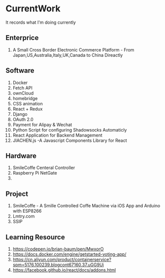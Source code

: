 # CurrentWork
It records what I'm doing currently
## Enterprice
  1. A Small Cross Border Electronic Commerce Platform - From Japan,US,Australia,Italy,UK,Canada to China Direactly
## Software
  1. Docker
  2. Fetch API
  3. ownCloud
  4. homebridge
  5. CSS animation
  6. React + Redux
  7. Django
  8. OAuth 2.0
  9. Payment for Alipay & Wechat
  10. Python Script for configuring Shadowsocks Automaticly
  11. React Application for Backend Management
  12. JIACHEN.js -A Javascript Components Library for React 
## Hardware
  1. SmileCoffe Centeral Controller 
  2. Raspberry Pi NetGate
  3. 
## Project
  1. SmileCoffe - A Smille Controlled Coffe Machine via iOS App and Arduino with ESP8266
  2. Lmtry.com
  3. SSIP
## Learning Resource
  1. https://codepen.io/brian-baum/pen/MwxorO
  2. https://docs.docker.com/engine/getstarted-voting-app/
  3. https://cn.aliyun.com/product/containerservice?spm=5176.100239.blogcont67160.37.uGG9Ui
  4. https://facebook.github.io/react/docs/addons.html
